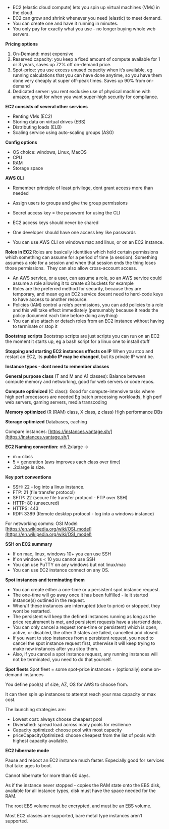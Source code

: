 
- EC2 (elastic cloud compute) lets you spin up virtual machines (VMs) in the cloud.
- EC2 can grow and shrink whenever you need (elastic) to meet demand.
- You can create one and have it running in minutes.
- You only pay for exactly what you use - no longer buying whole web servers.

**Pricing options**
1. On-Demand: most expensive
2. Reserved capacity: you keep a fixed amount of compute available for 1 or 3 years, saves up 72% off on-demand price.
3. Spot-price: you use excess unused capacity when it’s available, eg running calculations that you can have done anytime, so you have them done very cheaply at super off-peak times. Saves up 90% from on-demand
4. Dedicated server: you rent exclusive use of physical machine with amazon, great for when you want super-high security for compliance.

**EC2 consists of several other services**
- Renting VMs (EC2)
- Storing data on virtual drives (EBS)
- Distributing loads (ELB)
- Scaling service using auto-scaling groups (ASG)


**Config options**
- OS choice: windows, Linux, MacOS
- CPU
- RAM
- Storage space


**AWS CLI**
- Remember principle of least privilege, dont grant access more than needed
- Assign users to groups and give the group permissions


- Secret access key = the password for using the CLI
- EC2 access keys should never be shared
- One developer should have one access key like passwords
- You can use AWS CLI on windows mac and linux, or on an EC2 instance.


**Roles in EC2**
Roles are basically identities which hold certain permissions which something can assume for a period of time (a session). Something assumes a role for a session and when that session ends the thing loses those permissions. 
They can also allow cross-account access.

- An AWS service, or a user, can assume a role, so an AWS service could assume a role allowing it to create s3 buckets for example
- Roles are the preferred method for security, because they are temporary, and mean eg an EC2 service doesnt need to hard-code keys to have access to another resource.
- Policies (IAM) control a role’s permissions, you can add policies to a role and this will take effect immediately (persumably because it reads the policy document each time before doing anything)
- You can also attach or detach roles from an EC2 instance without having to terminate or stop it

  

**Bootstrap scripts**
Bootstrap scripts are just scripts you can run on an EC2 the moment it starts up, eg a bash script for a linux one to install stuff


**Stopping and starting EC2 instances effects on IP**
When you stop and restart an EC2, its **public IP may be changed**, but its private IP wont be.


**Instance types - dont need to remember classes**


**General purpose class** (T and M and A1 classes):
Balance between compute memory and networking, good for web servers or code repos.

**Compute optimized** (C class):
Good for compute-intensive tasks where high perf processors are needed
Eg batch processing workloads, high perf web servers, gaming servers, media transcoding

**Memory optimized** (R (RAM) class, X class, z class)
High performance DBs

**Storage optimized**
Databases, caching

Compare instances: [https://instances.vantage.sh/](https://instances.vantage.sh/)

**EC2 Naming convention:** 
m5.2xlarge ->
- m = class
- 5 = generation (aws improves each class over time)
- .2xlarge is size.
  

**Key port conventions**

- SSH: 22 - log into a linux instance.
- FTP: 21 (file transfer protocol)
- SFTP: 22 (secure file transfer protocol - FTP over SSH)
- HTTP: 80 (unsecured)
- HTTPS: 443
- RDP: 3389 (Remote desktop protocol - log into a windows instance)

  

For networking comms: OSI Model: [https://en.wikipedia.org/wiki/OSI_model](https://en.wikipedia.org/wiki/OSI_model)

  

**SSH on EC2 summary**

- If on mac, linux, windows 10+ you can use SSH
- If on windows < 10 you cannot use SSH
- You can use PuTTY on any windows but not linux/mac
- You can use EC2 instance connect on any OS.

  

**Spot instances and terminating them**

- You can create either a one-time or a persistent spot instance request.
- The one-time will go away once it has been fulfilled - ie it started instance(s) outlined in the request.
- When/if these instances are interrupted (due to price) or stopped, they wont be restarted.
- The persistent will keep the defined instances running as long as the price requirement is met, and persistent requests have a start/end date.
- You can only cancel a request (one-time or persistent) which is open, active, or disabled, the other 3 states are failed, cancelled and closed.
- If you want to stop instances from a persistent request, you need to cancel the spot instance request first, otherwise it will keep trying to make new instances after you stop them.
- Also, if you cancel a spot instance request, any running instances will not be terminated, you need to do that yourself.

  

**Spot fleets**
Spot fleet = some spot-price instances + (optionally) some on-demand instances

You define pool(s) of size, AZ, OS for AWS to choose from.

It can then spin up instances to attempt reach your max capacity or max cost.

The launching strategies are:
- Lowest cost: always choose cheapest pool
- Diversified: spread load across many pools for resilience
- Capacity optimized: choose pool with most capacity
- priceCapacityOptimized: choose cheapest from the list of pools with highest capacity available.


**EC2 hibernate mode**

Pause and reboot an EC2 instance much faster. Especially good for services that take ages to boot.

Cannot hibernate for more than 60 days.

As if the instance never stopped - copies the RAM state onto the EBS disk, available for all instance types, disk must have the space needed for the RAM.

The root EBS volume must be encrypted, and must be an EBS volume.

Most EC2 classes are supported, bare metal type instances aren’t supported.

  


